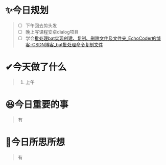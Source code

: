 # ✨今日规划

> - [ ] 下午回去剪头发
> - [ ] 晚上写课程安卓dialog项目
> - [ ] 学会[批处理bat实现创建、复制、删除文件及文件夹_EchoCoder的博客-CSDN博客_bat批处理命令复制文件](https://blog.csdn.net/shadow_2011/article/details/120056309?utm_medium=distribute.pc_relevant.none-task-blog-2~default~baidujs_utm_term~default-0-120056309-blog-119996174.pc_relevant_multi_platform_whitelistv3&spm=1001.2101.3001.4242.1&utm_relevant_index=3)

# ✔今天做了什么

> 1. 上午

# 😆今日重要的事

> 有

# 🤔今日所思所想

> 有
